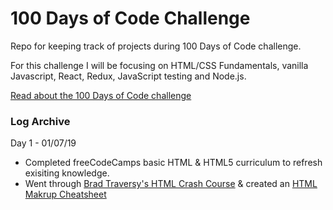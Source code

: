 # 100 Days of Code Challenge

Repo for keeping track of projects during 100 Days of Code challenge.

For this challenge I will be focusing on HTML/CSS Fundamentals, vanilla Javascript, React, Redux, JavaScript testing and Node.js.

[Read about the 100 Days of Code challenge](https://medium.freecodecamp.org/this-new-year-resolution-will-change-your-life-learn-to-code-with-100daysofcode-562ef2c7ca33)

### Log Archive
Day 1 - 01/07/19
* Completed freeCodeCamps basic HTML & HTML5 curriculum to refresh exisiting knowledge. 
* Went through [Brad Traversy's HTML Crash Course](https://www.youtube.com/watch?v=UB1O30fR-EE&index=2&list=PLtLYlHt9D0kLtVRx-HqrxwXD1yRi8U7em&t=0s) & created an [HTML Makrup Cheatsheet](https://github.com/Frvzier/htmlCheatSheet)

